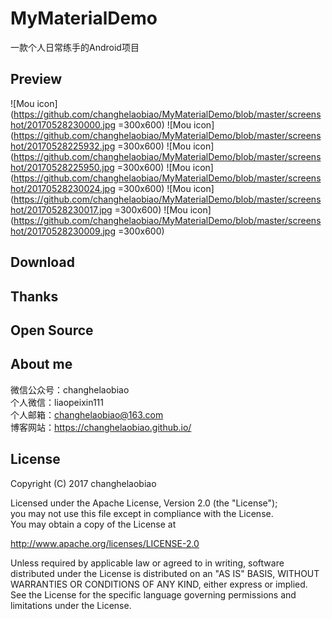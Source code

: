 # MyMaterialDemo
一款个人日常练手的Android项目

## Preview
![Mou icon](https://github.com/changhelaobiao/MyMaterialDemo/blob/master/screenshot/20170528230000.jpg =300x600)
![Mou icon](https://github.com/changhelaobiao/MyMaterialDemo/blob/master/screenshot/20170528225932.jpg =300x600)
![Mou icon](https://github.com/changhelaobiao/MyMaterialDemo/blob/master/screenshot/20170528225950.jpg =300x600)
![Mou icon](https://github.com/changhelaobiao/MyMaterialDemo/blob/master/screenshot/20170528230024.jpg =300x600)
![Mou icon](https://github.com/changhelaobiao/MyMaterialDemo/blob/master/screenshot/20170528230017.jpg =300x600)
![Mou icon](https://github.com/changhelaobiao/MyMaterialDemo/blob/master/screenshot/20170528230009.jpg =300x600)

## Download

## Thanks

## Open Source

## About me
微信公众号：changhelaobiao</br>
个人微信：liaopeixin111</br>
个人邮箱：changhelaobiao@163.com</br>
博客网站：https://changhelaobiao.github.io/</br>
## License
Copyright (C) 2017 changhelaobiao</br>

Licensed under the Apache License, Version 2.0 (the "License");</br>
you may not use this file except in compliance with the License.</br>
You may obtain a copy of the License at

http://www.apache.org/licenses/LICENSE-2.0

Unless required by applicable law or agreed to in writing, software
distributed under the License is distributed on an "AS IS" BASIS,
WITHOUT WARRANTIES OR CONDITIONS OF ANY KIND, either express or implied.
See the License for the specific language governing permissions and
limitations under the License.